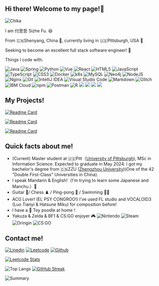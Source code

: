 ## Hi there! Welcome to my page!👋

![Chika](https://media.tenor.com/FizHGRy55igAAAAC/chika-wow.gif)

I am 付思哲 Sizhe Fu. 😆

From 🇨🇳Shenyang, China 🛫, currently living in 🇺🇸Pittsburgh, USA 🛬

Seeking to become an excellent full stack software engineer! 👾

Things I code with:

![Java](https://img.shields.io/badge/java-%23ED8B00.svg?style=for-the-badge&logo=openjdk&logoColor=white)
![Spring](https://img.shields.io/badge/Spring-6DB33F?style=for-the-badge&logo=spring&logoColor=white)
![Python](https://img.shields.io/badge/python-3670A0?style=for-the-badge&logo=python&logoColor=ffdd54)
![Vue](https://img.shields.io/badge/Vue%20js-35495E?style=for-the-badge&logo=vuedotjs&logoColor=4FC08D)
![React](https://img.shields.io/badge/React-20232A?style=for-the-badge&logo=react&logoColor=61DAFB)
![HTML5](https://img.shields.io/badge/html5-%23E34F26.svg?style=for-the-badge&logo=html5&logoColor=white)
![JavaScript](https://img.shields.io/badge/javascript-%23323330.svg?style=for-the-badge&logo=javascript&logoColor=%23F7DF1E)
![TypeScript](https://img.shields.io/badge/typescript-%23007ACC.svg?style=for-the-badge&logo=typescript&logoColor=white)
![CSS3](https://img.shields.io/badge/css3-%231572B6.svg?style=for-the-badge&logo=css3&logoColor=white)
![Docker](https://img.shields.io/badge/docker-%230db7ed.svg?style=for-the-badge&logo=docker&logoColor=white)
![k8s](https://img.shields.io/badge/kubernetes-326ce5.svg?&style=for-the-badge&logo=kubernetes&logoColor=white)
![MySQL](https://img.shields.io/badge/MySQL-005C84?style=for-the-badge&logo=mysql&logoColor=white)
![Neo4j](https://img.shields.io/badge/Neo4j-018bff?style=for-the-badge&logo=neo4j&logoColor=white)
![NodeJS](https://img.shields.io/badge/Node%20js-339933?style=for-the-badge&logo=nodedotjs&logoColor=white)
![Nginx](https://img.shields.io/badge/nginx-%23009639.svg?style=for-the-badge&logo=nginx&logoColor=white)
![Git](https://img.shields.io/badge/git-%23F05033.svg?style=for-the-badge&logo=git&logoColor=white)
![IntelliJ IDEA](https://img.shields.io/badge/IntelliJIDEA-000000.svg?style=for-the-badge&logo=intellij-idea&logoColor=white)
![Visual Studio Code](https://img.shields.io/badge/Visual%20Studio%20Code-0078d7.svg?style=for-the-badge&logo=visual-studio-code&logoColor=white)
![Markdown](https://img.shields.io/badge/markdown-%23000000.svg?style=for-the-badge&logo=markdown&logoColor=white)
![Glitch](https://img.shields.io/badge/glitch-%233333FF.svg?style=for-the-badge&logo=glitch&logoColor=white)
![IBM Cloud](https://img.shields.io/badge/IBM%20Cloud-1261FE?style=for-the-badge&logo=IBM%20Cloud&logoColor=white)
![npm](https://img.shields.io/badge/npm-CB3837?style=for-the-badge&logo=npm&logoColor=white)
![Postman](https://img.shields.io/badge/Postman-FF6C37?style=for-the-badge&logo=Postman&logoColor=white)
![R](https://img.shields.io/badge/R-276DC3?style=for-the-badge&logo=r&logoColor=white)
![](https://img.shields.io/badge/Apple%20laptop-333333?style=for-the-badge&logo=apple&logoColor=white)
![](https://img.shields.io/badge/GitHub_Actions-2088FF?style=for-the-badge&logo=github-actions&logoColor=white)
![](https://img.shields.io/badge/PostgreSQL-316192?style=for-the-badge&logo=postgresql&logoColor=white)
![](https://img.shields.io/badge/redis-%23DD0031.svg?&style=for-the-badge&logo=redis&logoColor=white)

## My Projects!
[![Readme Card](https://github-readme-stats.vercel.app/api/pin/?username=BarclayFu&repo=TicketingApp)](https://github.com/BarclayFu/TicketingApp)

[![Readme Card](https://github-readme-stats.vercel.app/api/pin/?username=BarclayFu&repo=SimpleBank)](https://github.com/BarclayFu/SimpleBank)

[![Readme Card](https://github-readme-stats.vercel.app/api/pin/?username=BarclayFu&repo=database-final-project)](https://github.com/BarclayFu/database-final-project)


## Quick facts about me!

- (Current) Master student at 🇺🇸Pitt（[University of Pittsburgh](https://www.pitt.edu/)), MSc in Information Science. Expected to graduate in May 2024. I got my bachelor's degree from 🇨🇳ZZU ([Zhengzhou University](http://www.zzu.edu.cn/))(One of the 42 "Double First-Class" Universities in China).
- I speak Mandarin & English!（I'm trying to learn some Japanese and Manchu.）🧐
- Guitar 🎸/ Chess ♟️ / Ping-pong 🏓 / Swimming 🏊‍♂️
- ACG Lover! (EL PSY CONGROO!) I've used FL studio and VOCALOID3 (Luo Tianyi & Hatsune Miku) for composition before! 
- I have a 🐩 Toy poodle at home！
- Yakuza & Zelda & BF1 & CS:GO enjoyer 🎮
![Nintendo](https://img.shields.io/badge/Nintendo_Switch-E60012?style=for-the-badge&logo=nintendo-switch&logoColor=white)
![Steam](https://img.shields.io/badge/Steam-000000?style=for-the-badge&logo=steam&logoColor=white)
![Oringin](https://img.shields.io/badge/Origin-148EFF?style=for-the-badge&logo=origin&logoColor=white)
![CS:GO](https://img.shields.io/badge/Counter_Strike-000000?style=for-the-badge&logo=counter-strike&logoColor=white)
## Contact me!
[![Linedin](https://img.shields.io/badge/LinkedIn-0077B5?style=for-the-badge&logo=linkedin&logoColor=white)](https://www.linkedin.com/in/sizhe-fu-3b5a88143/)
[![Leetcode](https://img.shields.io/badge/-LeetCode-FFA116?style=for-the-badge&logo=LeetCode&logoColor=black)](https://leetcode.com/Sizhe_Fu/)
[![Github](https://img.shields.io/badge/GitHub-100000?style=for-the-badge&logo=github&logoColor=white)](https://github.com/BarclayFu)

[![Leetcode Stats](https://leetcard.jacoblin.cool/Sizhe_Fu?theme=light&ext=heatmap)](https://leetcode.com/Sizhe_Fu/)

![Top Langs](https://github-readme-stats.vercel.app/api/top-langs/?username=BarclayFu&layout=compact)
[![GitHub Streak](https://streak-stats.demolab.com/?user=BarclayFu)](https://git.io/streak-stats)

![Summary](https://github-profile-summary-cards.vercel.app/api/cards/profile-details?username=BarclayFu)
